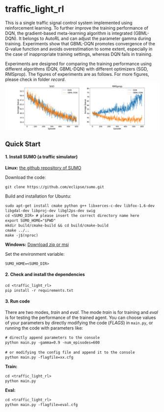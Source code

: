# traffic_light_rl
This is a single traffic signal control system implemented using reinforcement learning. To further improve the training performance of DQN, the gradient-based meta-learning algorithm is integrated (GBML-DQN). It belongs to AutoRL and can adjust the parameter gamma during training. Experiments show that GBML-DQN promotes convergence of the Q-value function and avoids overestimation to some extent, especially in the case of inappropriate training settings, whereas DQN fails in training.

Experiments are designed for comparing the training performance using different algorithms (DQN, GBML-DQN) with different optimizers (SGD, RMSprop). The figures of experiments are as follows. For more figures, please check in folder *record*.
![image](https://github.com/Desny/traffic_light_rl/blob/main/record/exp1.png)

## Quick Start
#### 1. Install SUMO (a traffic simulator)

**Linux:**
[the github repository of SUMO](https://github.com/eclipse/sumo)

Download the code:
```
git clone https://github.com/eclipse/sumo.git
```
Build and installation for Ubuntu:
```
sudo apt-get install cmake python g++ libxerces-c-dev libfox-1.6-dev libgdal-dev libproj-dev libgl2ps-dev swig
cd <SUMO_DIR> # please insert the correct directory name here
export SUMO_HOME="$PWD"
mkdir build/cmake-build && cd build/cmake-build
cmake ../..
make -j$(nproc)
```

**Windows:**
[Download zip or msi](https://sumo.dlr.de/docs/Downloads.php)

Set the environment variable:
```
SUMO_HOME=<SUMO_DIR>
```

#### 2. Check and install the dependencies

```
cd <traffic_light_rl>
pip install -r requirements.txt
```

#### 3. Run code

There are two modes, *train* and *eval*. The mode *train* is for training and *eval* is for testing the performance of the trained agent. You can choose values of your parameters by directly modifying the code (*FLAGS*) in ```main.py```, or running the code with parameters like:
```
# directly append parameters to the console
python main.py -gamma=0.9 -num_episodes=600

# or modifying the config file and append it to the console
python main.py -flagfile=xx.cfg
```

**Train:**
```
cd <traffic_light_rl>
python main.py
```

**Eval:**
```
cd <traffic_light_rl>
python main.py -flagfile=eval.cfg
```
